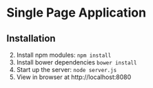 # Single Page Application

## Installation
2. Install npm modules: `npm install`
3. Install bower dependencies `bower install`
4. Start up the server: `node server.js`
5. View in browser at http://localhost:8080

